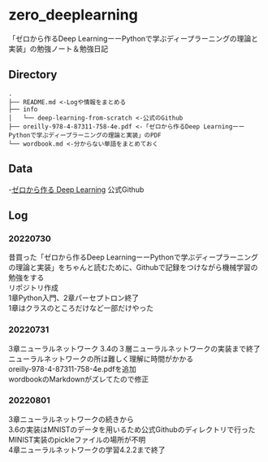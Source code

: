 # zero_deeplearning
「ゼロから作るDeep LearningーーPythonで学ぶディープラーニングの理論と実装」の勉強ノート＆勉強日記


## Directory
```
.
├── README.md <-Logや情報をまとめる
├── info
│   └── deep-learning-from-scratch <-公式のGithub
├── oreilly-978-4-87311-758-4e.pdf <-「ゼロから作るDeep LearningーーPythonで学ぶディープラーニングの理論と実装」のPDF
└── wordbook.md <-分からない単語をまとめておく
```


## Data
-[ゼロから作る Deep Learning](https://github.com/oreilly-japan/deep-learning-from-scratch)
公式Github


## Log
### 20220730
昔買った「ゼロから作るDeep LearningーーPythonで学ぶディープラーニングの理論と実装」をちゃんと読むために、Githubで記録をつけながら機械学習の勉強をする<br>
リポジトリ作成<br>
1章Python入門、2章パーセプトロン終了<br>
1章はクラスのところだけなど一部だけやった

### 20220731
3章ニューラルネットワーク 3.4の３層ニューラルネットワークの実装まで終了<br>
ニューラルネットワークの所は難しく理解に時間がかかる<br>
oreilly-978-4-87311-758-4e.pdfを追加<br>
wordbookのMarkdownがズレてたので修正<br>

### 20220801
3章ニューラルネットワークの続きから<br>
3.6の実装はMNISTのデータを用いるため公式Githubのディレクトリで行った<br>
MINIST実装のpickleファイルの場所が不明<br>
4章ニューラルネットワークの学習4.2.2まで終了